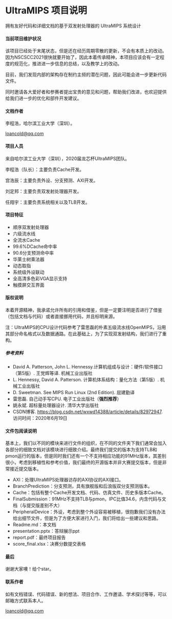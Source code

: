 # UltraMIPS 项目说明

拥有友好代码和详细文档的基于双发射处理器的 UltraMIPS 系统设计

#### 当前项目维护状况

该项目已经处于末尾状态，但是还在经历周期零散的更新，不会有本质上的改动。因为NSCSCC2021很快就要开始了，因此本着传承精神，本项目应该会有一定程度的规范化，推进进一步信息的总结，以及教学上的改动。

目前，我们发现内部的架构存在制约主频的潜在问题，因此可能会进一步更新代码文件。

同时邀请各大爱好者和参赛者提出宝贵的意见和问题，帮助我们改进，也欢迎提供给我们进一步的优化和部件开发建议。

#### 文档作者

李程浩，哈尔滨工业大学（深圳）。

loancold@qq.com

#### 项目人员

来自哈尔滨工业大学（深圳），2020届龙芯杯UltraMIPS团队。

李程浩（队长）：主要负责Cache开发。

宫浩辰：主要负责外设、分支预测、AXI开发。

刘定邦：主要负责双发射处理器开发。

任翔宇：主要负责系统相关以及TLB开发。

#### 项目特征

- 顺序双发射处理器
- 六级流水线
- 全流水Cache
- 99.6%DCache命中率
- 90.6分支预测命中率
- 华莱士树乘法器
- 动态取指
- 系统级外设联动
- 全高清多色彩VGA显示支持
- 触摸屏交互界面

#### 版权说明

本着开源精神，我承诺允许所有的引用和借鉴，但是一定要注明是否进行了借鉴（包括文档与代码）或者直接挪用代码，并且标明来源。

注：UltraMIPS的CPU设计代码参考了雷思磊的朴素五级流水线OpenMIPS，沿用其部分命名格式以及数据通路。在此基础上，为了实现双发射结构，我们进行了重构。

##### 参考资料

- David A. Patterson, John L. Hennessy.计算机组成与设计：硬件/软件接口（第5版）. 王党辉等译. 机械工业出版社
- L. Hennessy, David A. Patterson. 计算机体系结构：量化方法（第5版）. 机械工业出版社
- D. Sweetman. See MIPS Run Linux (2nd Edition). 屈建勤译
- 雷思磊. 自己动手写CPU. 电子工业出版社（**强烈推荐**）
- 姚永斌. 超标量处理器设计. 清华大学出版社
- CSDN博客. https://blog.csdn.net/wxwd14388/article/details/82972947. 访问时间：2020年6月19日

#### 文件包阅读说明

基本上，我们以不同的模块来进行文件的组织，在不同的文件夹下我们通常会加入各部分的细致文档对该模块进行细致介绍。最终我们提交的版本为支持TLB和pmon运行的版本，但是同时我们还有一个不支持相应功能的91MHz版本，其差别很小，考虑到移植性和参考价值，我们最终的开源版本并非大赛提交版本，但是非常接近提交版本。

- AXI：处理UltraMIPS处理器访存的AXI协议的AXI接口。
- BranchPrediction：分支预测，具有旗舰版和后浪版双分支预测版本。
- Cache：包括有整个Cache开发文档、代码、仿真文件、历史多版本Cache。
- FinalSubmission：91MHz不支持TLB与pmon，IPC比值34.6，内含代码与文档（与提交版差别不大）
- PeripheralDevice：外设，考虑到整个外设容易被移植，很抱歉我们没有办法给出细节文件，但是为了方便大家进行入门，我们将给出一些建议和思路。
- Readme.md：本文档
- presentation.pptx：答辩展示ppt
- report.pdf：最终项目报告
- score_final.xlsx：决赛分数提交表格

#### 最后

谢谢大家噢！给个star。

#### 联系作者

如有文档错误、代码错误、新的想法、项目合作、工作邀请、学术探讨等等，可以邮箱方式联系本人。

loancold@qq.com


